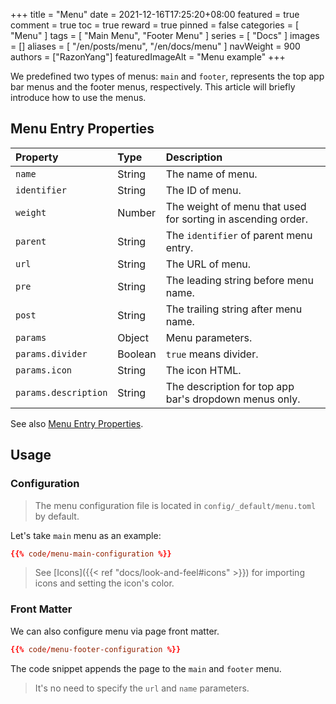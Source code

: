 +++
title = "Menu"
date = 2021-12-16T17:25:20+08:00
featured = true
comment = true
toc = true
reward = true
pinned = false
categories = [
  "Menu"
]
tags = [
  "Main Menu",
  "Footer Menu"
]
series = [
  "Docs"
]
images = []
aliases = [
  "/en/posts/menu",
  "/en/docs/menu"
]
navWeight = 900
authors = ["RazonYang"]
featuredImageAlt = "Menu example"
+++

We predefined two types of menus: `main` and `footer`, represents the top app bar menus and the footer menus, respectively.
This article will briefly introduce how to use the menus.

<!--more-->

## Menu Entry Properties

| Property | Type | Description
|:---|:---|:---
| `name` | String | The name of menu.
| `identifier` | String | The ID of menu.
| `weight` | Number | The weight of menu that used for sorting in ascending order.
| `parent` | String | The `identifier` of parent menu entry.
| `url` | String | The URL of menu.
| `pre` | String | The leading string before menu name.
| `post` | String | The trailing string after menu name.
| `params` | Object | Menu parameters.
| `params.divider` | Boolean | `true` means divider.
| `params.icon` | String | The icon HTML.
| `params.description` | String | The description for top app bar's dropdown menus only.

See also [Menu Entry Properties](https://gohugo.io/content-management/menus/#properties-front-matter).

## Usage

### Configuration

> The menu configuration file is located in `config/_default/menu.toml` by default.

Let's take `main` menu as an example:

```toml
{{% code/menu-main-configuration %}}
```

> See [Icons]({{< ref "docs/look-and-feel#icons" >}}) for importing icons and setting the icon's color.

### Front Matter

We can also configure menu via page front matter.

```toml
{{% code/menu-footer-configuration %}}
```

The code snippet appends the page to the `main` and `footer` menu.

> It's no need to specify the `url` and `name` parameters.
